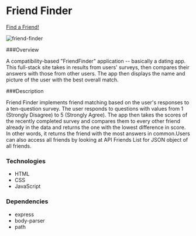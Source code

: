 # Friend Finder

 [Find a Friend!](https://friend-finder-fsfs.herokuapp.com/)

![friend-finder](https://user-images.githubusercontent.com/28829258/53590763-85d8fc00-3b60-11e9-932e-3a46b211052e.png)

###Overview

A compatibility-based "FriendFinder" application -- basically a dating app. This full-stack site takes in results from users' surveys, then compares their answers with those from other users. The app then displays the name and picture of the user with the best overall match.

###Description

Friend Finder implements friend matching based on the user's responses to a ten-question survey. The user responds to questions with values from 1 (Strongly Disagree) to 5 (Strongly Agree). The app then takes the scores of the recently completed survey and compares them to every other friend already in the data and returns the one with the lowest difference in score. In other words, it returns the friend with the most answers in common.Users can also access all friends by looking at API Friends List for JSON object of all friends.


### Technologies

* HTML 
* CSS
* JavaScript

### Dependencies

* express
* body-parser
* path
